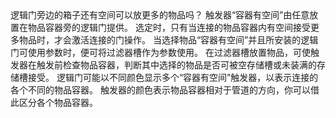 <lore>
逻辑门旁边的箱子还有空间可以放更多的物品吗？
</lore>
<no_lore>
触发器“容器有空间”由任意放置在物品容器旁的逻辑门提供。
</no_lore>

<chapter name="条件"/>
选定时，只有当连接的物品容器内有空间接受更多物品时，才会激活连接的门操作。

<chapter name="参数"/>
当选择物品“容器有空间”并且所安装的逻辑门可使用参数时，便可将过滤器槽作为参数使用。
在过滤器槽放置物品，可使触发器在触发前检查物品容器，判断其中选择的物品是否可被空存储槽或未装满的存储槽接受。

<chapter name="触发器方向"/>
逻辑门可能以不同颜色显示多个“容器有空间”触发器，以表示连接的各个不同的物品容器。
触发器的颜色表示物品容器相对于管道的方向，你可以借此区分各个物品容器。
